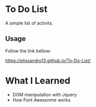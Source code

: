 # To Do List

A simple list of activits.
## Usage

Follow the link bellow:

https://elissandro13.github.io/To-Do-List/

# What I Learned

* DOM maniputalion with Jquery
* How Font Awesonme works
